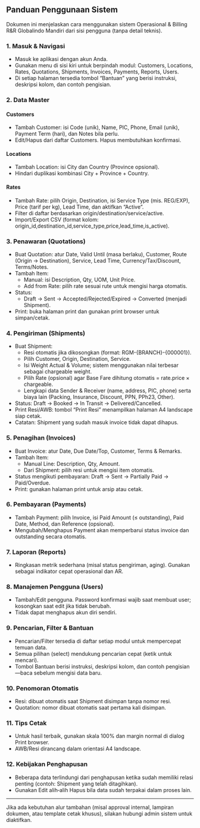 ## Panduan Penggunaan Sistem

Dokumen ini menjelaskan cara menggunakan sistem Operasional & Billing R&R Globalindo Mandiri dari sisi pengguna (tanpa detail teknis).

### 1. Masuk & Navigasi

-   Masuk ke aplikasi dengan akun Anda.
-   Gunakan menu di sisi kiri untuk berpindah modul: Customers, Locations, Rates, Quotations, Shipments, Invoices, Payments, Reports, Users.
-   Di setiap halaman tersedia tombol “Bantuan” yang berisi instruksi, deskripsi kolom, dan contoh pengisian.

### 2. Data Master

#### Customers

-   Tambah Customer: isi Code (unik), Name, PIC, Phone, Email (unik), Payment Term (hari), dan Notes bila perlu.
-   Edit/Hapus dari daftar Customers. Hapus membutuhkan konfirmasi.

#### Locations

-   Tambah Location: isi City dan Country (Province opsional).
-   Hindari duplikasi kombinasi City + Province + Country.

#### Rates

-   Tambah Rate: pilih Origin, Destination, isi Service Type (mis. REG/EXP), Price (tarif per kg), Lead Time, dan aktifkan “Active”.
-   Filter di daftar berdasarkan origin/destination/service/active.
-   Import/Export CSV (format kolom: origin_id,destination_id,service_type,price,lead_time,is_active).

### 3. Penawaran (Quotations)

-   Buat Quotation: atur Date, Valid Until (masa berlaku), Customer, Route (Origin → Destination), Service, Lead Time, Currency/Tax/Discount, Terms/Notes.
-   Tambah Item:
    -   Manual: isi Description, Qty, UOM, Unit Price.
    -   Add from Rate: pilih rate sesuai rute untuk mengisi harga otomatis.
-   Status:
    -   Draft → Sent → Accepted/Rejected/Expired → Converted (menjadi Shipment).
-   Print: buka halaman print dan gunakan print browser untuk simpan/cetak.

### 4. Pengiriman (Shipments)

-   Buat Shipment:
    -   Resi otomatis jika dikosongkan (format: RGM-{BRANCH}-{000001}).
    -   Pilih Customer, Origin, Destination, Service.
    -   Isi Weight Actual & Volume; sistem menggunakan nilai terbesar sebagai chargeable weight.
    -   Pilih Rate (opsional) agar Base Fare dihitung otomatis = rate.price × chargeable.
    -   Lengkapi data Sender & Receiver (name, address, PIC, phone) serta biaya lain (Packing, Insurance, Discount, PPN, PPh23, Other).
-   Status: Draft → Booked → In Transit → Delivered/Cancelled.
-   Print Resi/AWB: tombol “Print Resi” menampilkan halaman A4 landscape siap cetak.
-   Catatan: Shipment yang sudah masuk invoice tidak dapat dihapus.

### 5. Penagihan (Invoices)

-   Buat Invoice: atur Date, Due Date/Top, Customer, Terms & Remarks.
-   Tambah Item:
    -   Manual Line: Description, Qty, Amount.
    -   Dari Shipment: pilih resi untuk mengisi item otomatis.
-   Status mengikuti pembayaran: Draft → Sent → Partially Paid → Paid/Overdue.
-   Print: gunakan halaman print untuk arsip atau cetak.

### 6. Pembayaran (Payments)

-   Tambah Payment: pilih Invoice, isi Paid Amount (≤ outstanding), Paid Date, Method, dan Reference (opsional).
-   Mengubah/Menghapus Payment akan memperbarui status invoice dan outstanding secara otomatis.

### 7. Laporan (Reports)

-   Ringkasan metrik sederhana (misal status pengiriman, aging). Gunakan sebagai indikator cepat operasional dan AR.

### 8. Manajemen Pengguna (Users)

-   Tambah/Edit pengguna. Password konfirmasi wajib saat membuat user; kosongkan saat edit jika tidak berubah.
-   Tidak dapat menghapus akun diri sendiri.

### 9. Pencarian, Filter & Bantuan

-   Pencarian/Filter tersedia di daftar setiap modul untuk mempercepat temuan data.
-   Semua pilihan (select) mendukung pencarian cepat (ketik untuk mencari).
-   Tombol Bantuan berisi instruksi, deskripsi kolom, dan contoh pengisian—baca sebelum mengisi data baru.

### 10. Penomoran Otomatis

-   Resi: dibuat otomatis saat Shipment disimpan tanpa nomor resi.
-   Quotation: nomor dibuat otomatis saat pertama kali disimpan.

### 11. Tips Cetak

-   Untuk hasil terbaik, gunakan skala 100% dan margin normal di dialog Print browser.
-   AWB/Resi dirancang dalam orientasi A4 landscape.

### 12. Kebijakan Penghapusan

-   Beberapa data terlindungi dari penghapusan ketika sudah memiliki relasi penting (contoh: Shipment yang telah ditagihkan).
-   Gunakan Edit alih‑alih Hapus bila data sudah terpakai dalam proses lain.

---

Jika ada kebutuhan alur tambahan (misal approval internal, lampiran dokumen, atau template cetak khusus), silakan hubungi admin sistem untuk diaktifkan.
